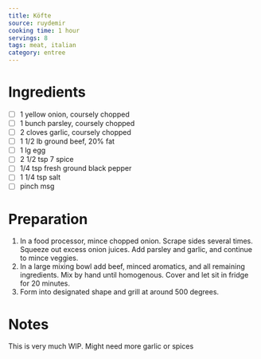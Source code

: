 ```yaml
---
title: Köfte
source: ruydemir
cooking time: 1 hour
servings: 8
tags: meat, italian
category: entree
---
```




Ingredients
===========

* [ ] 1 yellow onion, coursely chopped
* [ ] 1 bunch parsley, coursely chopped
* [ ] 2 cloves garlic, coursely chopped
* [ ] 1 1/2 lb ground beef, 20% fat
* [ ] 1 lg egg
* [ ] 2 1/2 tsp 7 spice
* [ ] 1/4 tsp fresh ground black pepper
* [ ] 1 1/4 tsp salt
* [ ] pinch msg

Preparation
===========
1. In a food processor, mince chopped onion. Scrape sides several times. Squeeze out excess onion juices. Add parsley and garlic, and continue to mince veggies.
2. In a large mixing bowl add beef, minced aromatics, and all remaining ingredients. Mix by hand until homogenous. Cover and let sit in fridge for 20 minutes.
3. Form into designated shape and grill at around 500 degrees.

Notes
=====
This is very much WIP.
Might need more garlic or spices